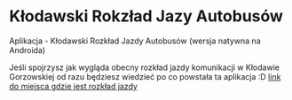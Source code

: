 # Kłodawski Rokzład Jazy Autobusów

Aplikacja - Kłodawski Rozkład Jazdy Autobusów (wersja natywna na Androida)

Jeśli spojrzysz jak wygląda obecny rozkład jazdy komunikacji w Kłodawie Gorzowskiej od razu będziesz wiedzieć po co powstała ta aplikacja :D
[link do miejsca gdzie jest rozkład jazdy](https://www.klodawa.pl/asp/pl_start.asp?typ=14&menu=114&strona=1&subsub=262&pol=17)
